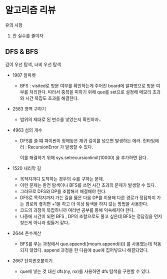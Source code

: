 # 알고리즘 리뷰



유의 사항

1. 잔 실수를 줄이자 





## DFS  & BFS 

깊이 우선 탐색, 너비 우선 탐색



* 1987 알파벳 
  * BFS : visited로 방문 여부를 확인하는게 주어진 board에 알파벳으로 방문 여부를 처리한다. 따라서 중복을 피하기 위해 que를 set으로 설정해 메모리 초과와 시간 복잡도 초과를 해결한다. 



* 2583 영역 구하기
  * 범위의 제대로 된 변수를 넣었는지 확인하자.. 



* 4963 섬의 개수

  * DFS를 쓸 떄 파이썬이 정해놓은 재귀 깊이를 넘으면 발생하는 에러. 런타임에러 : RecursionError 가 발생할 수 있다.

    이를 해결하기 위해  sys.setrecursionlimit(10000) 을 추가하면 된다. 



* 1520 내리막 길
  * 목적지까디 도착하는 경우의 수를 구하는 문제.
  * 이런 문제는 완전 탐색이나 BFS를 쓰면 시간 초과의 문제가 발생할 수 있다.
  * 그러므로 DFS와 DP를 조합해서 해결해야 한다.
  * DFS로 목적지까지 가는 길을 뚫은 다음 DP를 이용해 다른 경로가 정답까지 가는 경로와 곂치면 +1을 하고 더 이상 탐색을 하지 않는 방법을 사용한다. 
  * 코드의 과정이 복잡하니까 여러번 공부를 통해 익숙해저야 한다.
  * 나중에 시간이 되면 BFS , DP의 조합으로도 풀고 싶은데 BFS는 정답길을 먼저 찾는게 아니라 힘들거 같다.. 



* 2644 촌수계산
  * BFS를 푸는 과정에서 que.append([moum.append(i)]) 를 사용했는데 작동되지 않았다. append 과정을 한 다음에 que에 집어넣으니 해결되었다. 



* 2667 단지번호붙이기
  * que에 넣는 것 대신 dfs(ny, nx)를 사용하면 dfs 탐색을 구현할 수 있다. 